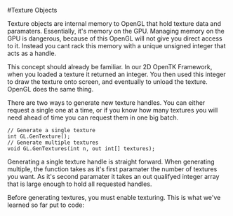 #Texture Objects

Texture objects are internal memory to OpenGL that hold texture data and paramaters. Essentially, it's memory on the GPU. Managing memory on the GPU is dangerous, because of this OpenGL will not give you direct access to it. Instead you cant rack this memory with a unique unsigned integer that acts as a handle. 

This concept should already be familiar. In our 2D OpenTK Framework, when you loaded a texture it returned an integer. You then used this integer to draw the texture onto screen, and eventually to unload the texture. OpenGL does the same thing.

There are two ways to generate new texture handles. You can either request a single one at a time, or if you know how many textures you will need ahead of time you can request them in one big batch.

```
// Generate a single texture
int GL.GenTexture();
// Generate multiple textures
void GL.GenTextures(int n, out int[] textures);
```

Generating a single texture handle is straight forward. When generating multiple, the function takes as it's first paramater the number of textures you want. As it's second paramater it takes an out qualifyed integer array that is large enough to hold all requested handles.

Before generating textures, you must enable texturing. This is what we've learned so far put to code:

```

```